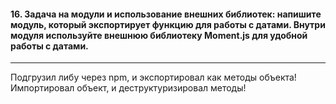 <h4>16. Задача на модули и использование внешних библиотек: напишите модуль, который экспортирует функцию для работы с датами. Внутри модуля используйте внешнюю библиотеку Moment.js для удобной работы с датами.</h4>

---

Подгрузил либу через npm, и экспортировал как методы объекта!
Импортировал объект, и деструктуризировал методы!
